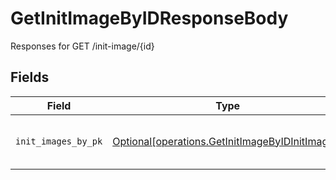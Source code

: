 # GetInitImageByIDResponseBody

Responses for GET /init-image/{id}


## Fields

| Field                                                                                                    | Type                                                                                                     | Required                                                                                                 | Description                                                                                              |
| -------------------------------------------------------------------------------------------------------- | -------------------------------------------------------------------------------------------------------- | -------------------------------------------------------------------------------------------------------- | -------------------------------------------------------------------------------------------------------- |
| `init_images_by_pk`                                                                                      | [Optional[operations.GetInitImageByIDInitImages]](../../models/operations/getinitimagebyidinitimages.md) | :heavy_minus_sign:                                                                                       | columns and relationships of "init_images"                                                               |